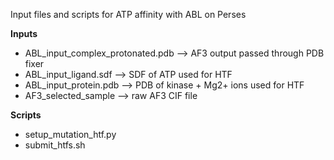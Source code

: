 Input files and scripts for ATP affinity with ABL on Perses

**Inputs**
- ABL_input_complex_protonated.pdb --> AF3 output passed through PDB fixer <br />
- ABL_input_ligand.sdf --> SDF of ATP used for HTF <br />
- ABL_input_protein.pdb --> PDB of kinase + Mg2+ ions used for HTF <br />
- AF3_selected_sample --> raw AF3 CIF file 

**Scripts**
- setup_mutation_htf.py
- submit_htfs.sh

